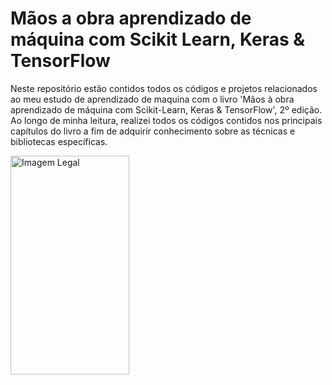 # Mãos a obra aprendizado de máquina com Scikit Learn, Keras & TensorFlow

Neste repositório estão contidos todos os códigos e projetos relacionados ao meu estudo de aprendizado de maquina com o livro 'Mãos à obra aprendizado de máquina com Scikit-Learn, Keras & TensorFlow', 2º edição. Ao longo de minha leitura, realizei todos os códigos contidos nos principais capítulos do livro a fim de adquirir conhecimento sobre as técnicas e bibliotecas específicas. 

<img src="https://m.media-amazon.com/images/I/61rjs82wXDL._AC_UF1000,1000_QL80_.jpg" alt="Imagem Legal" width="190" height="350">
